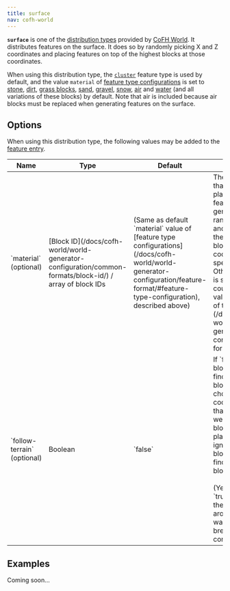 ```yaml
---
title: surface
nav: cofh-world
---
```


**`surface`** is one of the [distribution
types](/docs/cofh-world/world-generator-configuration/distribution-types/)
provided by [CoFH World](/docs/cofh-world/). It distributes features on the
surface. It does so by randomly picking X and Z coordinates and placing features
on top of the highest blocks at those coordinates.

When using this distribution type, the
[`cluster`](/docs/cofh-world/world-generator-configuration/feature-types/cluster/)
feature type is used by default, and the value `material` of [feature type
configurations](/docs/cofh-world/world-generator-configuration/feature-format/#feature-type-configuration)
is set to [stone](https://minecraft.gamepedia.com/Stone),
[dirt](https://minecraft.gamepedia.com/Dirt), [grass
blocks](https://minecraft.gamepedia.com/Grass_Block),
[sand](https://minecraft.gamepedia.com/Sand),
[gravel](https://minecraft.gamepedia.com/Gravel),
[snow](https://minecraft.gamepedia.com/Snow_Block),
[air](https://minecraft.gamepedia.com/Air) and
[water](https://minecraft.gamepedia.com/Water) (and all variations of these
blocks) by default. Note that air is included because air blocks must be
replaced when generating features on the surface.


Options
-------

When using this distribution type, the following values may be added to the
[feature
entry](/docs/cofh-world/world-generator-configuration/feature-format/#features).

<div class="uk-overflow-container">
    <table class="uk-table uk-table-striped uk-text-small">
        <thead>
            <tr>
                <th>Name</th>
                <th>Type</th>
                <th>Default</th>
                <th>Description</th>
            </tr>
        </thead>
        <tbody>
            <tr>
                <td markdown="span">`material` (optional)</td>
                <td markdown="span">
                    [Block ID](/docs/cofh-world/world-generator-configuration/common-formats/block-id/)
                    / array of block IDs
                </td>
                <td markdown="span">
                    (Same as default `material` value of
                    [feature type configurations](/docs/cofh-world/world-generator-configuration/feature-format/#feature-type-configuration),
                    described above)
                </td>
                <td markdown="span">
                    The type(s) of block that features may be placed on top of.
                    A feature will only be generated at randomly chosen X and Z
                    coordinates if the type of the highest block at those
                    coordinates is specified here. Otherwise, the feature is
                    skipped, but still counts towards the value `cluster-count`
                    of the
                    [feature entry](/docs/cofh-world/world-generator-configuration/feature-format/#features).
                </td>
            </tr>
            <tr>
                <td markdown="span">`follow-terrain` (optional)</td>
                <td markdown="span">Boolean</td>
                <td markdown="span">`false`</td>
                <td markdown="span">
                    If `false`, only 'terrain' blocks count when finding the
                    highest block at randomly chosen X and Z coordinates. Blocks
                    that make up trees, as well as 'replaceable' blocks such as
                    small plants and fluids, are ignored. If `true`, any block
                    counts when finding the highest block.<br />
                    <br />
                    (Yes, the effects of `true` and `false` are the wrong way
                    around. It's kept this way for now to not break existing
                    configurations.)
                </td>
            </tr>
        </tbody>
    </table>
</div>


Examples
--------

Coming soon...
